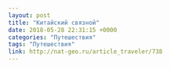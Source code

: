 ```yaml
---
layout: post
title: "Китайский связной"
date: 2018-05-28 22:31:15 +0000
categories: "Путешествия"
tags: "Путешествия"
link: http://nat-geo.ru/article_traveler/738
---
```

